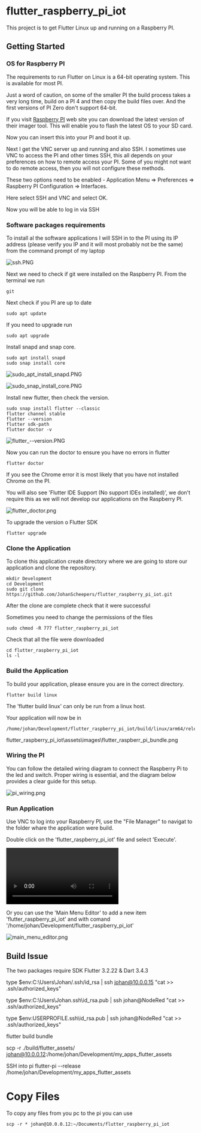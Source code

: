 # flutter_raspberry_pi_iot

This project is to get Flutter Linux up and running on a Raspberry PI.

## Getting Started

### OS for Raspberry PI

The requirements to run Flutter on Linux is a 64-bit operating system. This is available for most PI.

Just a word of caution, on some of the smaller PI the build process takes a very long time, build on a PI 4 and then copy the build files over. And the first versions of PI Zero don't support 64-bit.

If you visit [Raspberry PI](https://www.raspberrypi.com/software/) web site you can download the latest version of their imager tool. This will enable you to flash the latest OS to your SD card.

Now you can insert this into your PI and boot it up.

Next I get the VNC server up and running and also SSH. I sometimes use VNC to access the PI and other times SSH, this all depends on your preferences on how to remote access your PI. Some of you might not want to do remote access, then you will not configure these methods.

These two options need to be enabled - Application Menu => Preferences => Raspberry PI Configuration => Interfaces.

Here select SSH and VNC and select OK.

Now you will be able to log in via SSH

### Software packages requirements

To install al the software applications I will SSH in to the PI using its IP address (please verify you IP and it will most probably not be the same) from the command prompt of my laptop

![ssh.PNG](https://github.com/JohanScheepers/flutter_raspberry_pi_iot/blob/main/assets/images/ssh.PNG)


Next we need to check if git were installed on the Raspberry PI. From the terminal we run
```
git
```

Next check if you PI are up to date

```
sudo apt update
```

If you need to upgrade run
```
sudo apt upgrade
```

Install snapd and snap core.
```
sudo apt install snapd
sudo snap install core
```
![sudo_apt_install_snapd.PNG](https://github.com/JohanScheepers/flutter_raspberry_pi_iot/blob/main/assets/images/sudo_apt_install_snapd.PNG)

![sudo_snap_install_core.PNG](https://github.com/JohanScheepers/flutter_raspberry_pi_iot/blob/main/assets/images/sudo_snap_install_core.PNG)



Install new flutter, then check the version.
```
sudo snap install flutter --classic
flutter channel stable
flutter --version
flutter sdk-path
flutter doctor -v
```

![flutter_--version.PNG](https://github.com/JohanScheepers/flutter_raspberry_pi_iot/blob/main/assets/images/flutter_--version.PNG)


Now you can run the doctor to ensure you have no errors in flutter
```
flutter doctor
```

If you see the Chrome error it is most likely that you have not installed Chrome on the PI.

You will also see 'Flutter IDE Support (No support IDEs installed)', we don't require this as we will not develop our applications on the Raspberry PI.

![flutter_doctor.png](https://github.com/JohanScheepers/flutter_raspberry_pi_iot/blob/main/assets/images/flutter_doctor.png)

To upgrade the version o Flutter SDK
```
flutter upgrade
```


### Clone the Application

To clone this application create directory where we are going to store our application and clone the repository.
```
mkdir Development
cd Development
sudo git clone https://github.com/JohanScheepers/flutter_raspberry_pi_iot.git

```

After the clone are complete check that it were successful

Sometimes you need to change the permissions of the files
```
sudo chmod -R 777 flutter_raspberry_pi_iot
```

Check that all the file were downloaded

```
cd flutter_raspberry_pi_iot
ls -l
```


### Build the Application

To build your application, please ensure you are in the correct directory.

```
flutter build linux
```
The 'flutter build linux' can only be run from a linux host.

Your application will now be in
```
/home/johan/Development/flutter_raspberry_pi_iot/build/linux/arm64/release/bundle
```

flutter_raspberry_pi_iot\assets\images\flutter_raspberr_pi_bundle.png

### Wiring the PI

You can follow the detailed wiring diagram to connect the Raspberry Pi to the led and switch. Proper wiring is essential, and the diagram below provides a clear guide for this setup.

![pi_wiring.png](https://github.com/JohanScheepers/flutter_raspberry_pi_iot/blob/main/assets/images/pi/pi_wiring.png)


### Run Application

Use VNC to log into your Raspberry PI, use the "File Manager" to navigat to the folder whare the application were build.

Double click on the 'flutter_raspberry_pi_iot' file and select 'Execute'.

![flutte_and_dart_pi.mp4](https://github.com/JohanScheepers/flutter_raspberry_pi_iot/blob/main/assets/images/flutte_and_dart_pi.mp4)


Or you can use the 'Main Menu Editor' to add a new item 'flutter_raspberry_pi_iot' and with comand '/home/johan/Development/flutter_raspberry_pi_iot'

![main_menu_editor.png](https://github.com/JohanScheepers/flutter_raspberry_pi_iot/blob/main/assets/images/main_menu_editor.png)



## Build Issue

The two packages require SDK Flutter 3.2.22 & Dart 3.4.3


type $env:C:\Users\Johan/.ssh/id_rsa | ssh johan@10.0.0.15 "cat >> .ssh/authorized_keys"

type $env:C:\Users\Johan\.ssh\id_rsa.pub | ssh johan@NodeRed "cat >> .ssh/authorized_keys"

type $env:USERPROFILE\.ssh\id_rsa.pub | ssh johan@NodeRed "cat >> .ssh/authorized_keys"



flutter build bundle


scp -r ./build/flutter_assets/ johan@10.0.0.12:/home/johan/Development/my_apps_flutter_assets



SSH into pi
flutter-pi --release /home/johan/Development/my_apps_flutter_assets

# Copy Files

To copy any files from you pc to the pi you can use


    scp -r * johan@10.0.0.12:~/Documents/flutter_raspberry_pi_iot